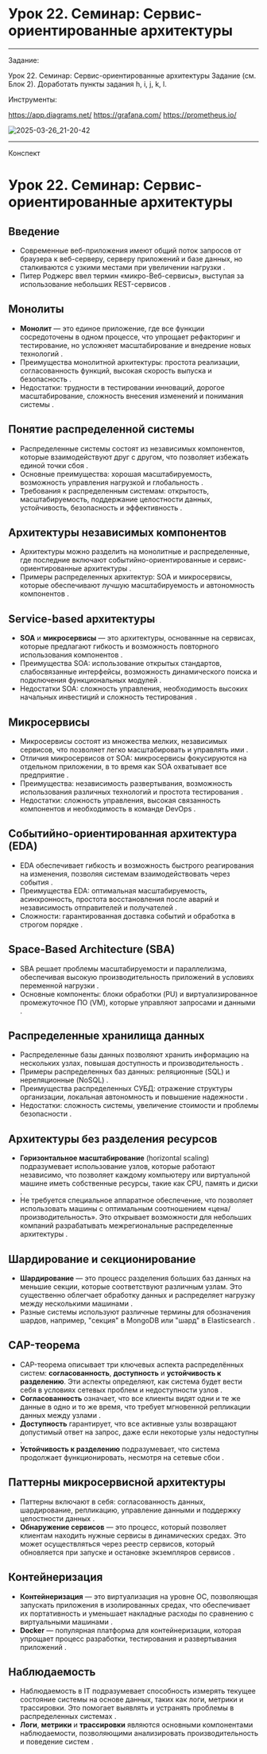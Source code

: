 # Урок 22. Семинар: Сервис-ориентированные архитектуры

_____________________________________________________________________________________________________

Задание:

Урок 22. Семинар: Сервис-ориентированные архитектуры
Задание (см. Блок 2).
Доработать пункты задания h, i, j, k, l.

Инструменты:

https://app.diagrams.net/
https://grafana.com/
https://prometheus.io/

![2025-03-26_21-20-42](https://github.com/user-attachments/assets/dd75ca91-bccf-4670-a715-d0b495c88f35)


*****************************************************************************************************

Конспект

# Урок 22. Семинар: Сервис-ориентированные архитектуры

## Введение
- Современные веб-приложения имеют общий поток запросов от браузера к веб-серверу, серверу приложений и базе данных, но сталкиваются с узкими местами при увеличении нагрузки    .
- Питер Роджерс ввел термин «микро-Веб-сервисы», выступая за использование небольших REST-сервисов    .

## Монолиты
- **Монолит** — это единое приложение, где все функции сосредоточены в одном процессе, что упрощает рефакторинг и тестирование, но усложняет масштабирование и внедрение новых технологий    .
- Преимущества монолитной архитектуры: простота реализации, согласованность функций, высокая скорость выпуска и безопасность    .
- Недостатки: трудности в тестировании инноваций, дорогое масштабирование, сложность внесения изменений и понимания системы      .

## Понятие распределенной системы
- Распределенные системы состоят из независимых компонентов, которые взаимодействуют друг с другом, что позволяет избежать единой точки сбоя    .
- Основные преимущества: хорошая масштабируемость, возможность управления нагрузкой и глобальность     .
- Требования к распределенным системам: открытость, масштабируемость, поддержание целостности данных, устойчивость, безопасность и эффективность     .

## Архитектуры независимых компонентов
- Архитектуры можно разделить на монолитные и распределенные, где последние включают событийно-ориентированные и сервис-ориентированные архитектуры    .
- Примеры распределенных архитектур: SOA и микросервисы, которые обеспечивают лучшую масштабируемость и автономность компонентов     .

## Service-based архитектуры
- **SOA** и **микросервисы** — это архитектуры, основанные на сервисах, которые предлагают гибкость и возможность повторного использования компонентов    .
- Преимущества SOA: использование открытых стандартов, слабосвязанные интерфейсы, возможность динамического поиска и подключения функциональных модулей     .
- Недостатки SOA: сложность управления, необходимость высоких начальных инвестиций и сложность тестирования     .

## Микросервисы
- Микросервисы состоят из множества мелких, независимых сервисов, что позволяет легко масштабировать и управлять ими    .
- Отличия микросервисов от SOA: микросервисы фокусируются на отдельном приложении, в то время как SOA охватывает все предприятие    .
- Преимущества: независимость развертывания, возможность использования различных технологий и простота тестирования     .
- Недостатки: сложность управления, высокая связанность компонентов и необходимость в команде DevOps     .

## Событийно-ориентированная архитектура (EDA)
- EDA обеспечивает гибкость и возможность быстрого реагирования на изменения, позволяя системам взаимодействовать через события    .
- Преимущества EDA: оптимальная масштабируемость, асинхронность, простота восстановления после аварий и независимость отправителей и получателей     .
- Сложности: гарантированная доставка событий и обработка в строгом порядке    .

## Space-Based Architecture (SBA)
- SBA решает проблемы масштабируемости и параллелизма, обеспечивая высокую производительность приложений в условиях переменной нагрузки    .
- Основные компоненты: блоки обработки (PU) и виртуализированное промежуточное ПО (VM), которые управляют запросами и данными    .

## Распределенные хранилища данных
- Распределенные базы данных позволяют хранить информацию на нескольких узлах, повышая доступность и производительность    .
- Примеры распределенных баз данных: реляционные (SQL) и нереляционные (NoSQL)    .
- Преимущества распределенных СУБД: отражение структуры организации, локальная автономность и повышение надежности     .
- Недостатки: сложность системы, увеличение стоимости и проблемы безопасности     .
## Архитектуры без разделения ресурсов
- **Горизонтальное масштабирование** (horizontal scaling) подразумевает использование узлов, которые работают независимо, что позволяет каждому компьютеру или виртуальной машине иметь собственные ресурсы, такие как CPU, память и диски   .
- Не требуется специальное аппаратное обеспечение, что позволяет использовать машины с оптимальным соотношением «цена/производительность». Это открывает возможности для небольших компаний разрабатывать межрегиональные распределенные архитектуры   .

## Шардирование и секционирование
- **Шардирование** — это процесс разделения больших баз данных на меньшие секции, которые соответствуют различным узлам. Это существенно облегчает обработку данных и распределяет нагрузку между несколькими машинами    .
- Разные системы используют различные термины для обозначения шардов, например, "секция" в MongoDB или "шард" в Elasticsearch    .

## CAP-теорема
- CAP-теорема описывает три ключевых аспекта распределённых систем: **согласованность**, **доступность** и **устойчивость к разделению**. Эти аспекты определяют, как система будет вести себя в условиях сетевых проблем и недоступности узлов    .
- **Согласованность** означает, что все клиенты видят одни и те же данные в одно и то же время, что требует мгновенной репликации данных между узлами   .
- **Доступность** гарантирует, что все активные узлы возвращают допустимый ответ на запрос, даже если некоторые узлы недоступны   .
- **Устойчивость к разделению** подразумевает, что система продолжает функционировать, несмотря на сетевые сбои   .

## Паттерны микросервисной архитектуры
- Паттерны включают в себя: согласованность данных, шардирование, репликацию, управление данными и поддержку целостности данных    .
- **Обнаружение сервисов** — это процесс, который позволяет клиентам находить нужные сервисы в динамических средах. Это может осуществляться через реестр сервисов, который обновляется при запуске и остановке экземпляров сервисов    .

## Контейнеризация
- **Контейнеризация** — это виртуализация на уровне ОС, позволяющая запускать приложения в изолированных средах, что обеспечивает их портативность и уменьшает накладные расходы по сравнению с виртуальными машинами    .
- **Docker** — популярная платформа для контейнеризации, которая упрощает процесс разработки, тестирования и развертывания приложений    .

## Наблюдаемость
- Наблюдаемость в IT подразумевает способность измерять текущее состояние системы на основе данных, таких как логи, метрики и трассировки. Это помогает выявлять и устранять проблемы в распределенных системах    .
- **Логи**, **метрики** и **трассировки** являются основными компонентами наблюдаемости, позволяющими анализировать производительность и поведение систем     .
